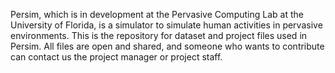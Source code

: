 Persim, which is in development at the Pervasive Computing Lab at the University of Florida, is a simulator to simulate human activities in pervasive environments. This is the repository for dataset and project files used in Persim. All files are open and shared, and someone who wants to contribute can contact us the project manager or project staff.